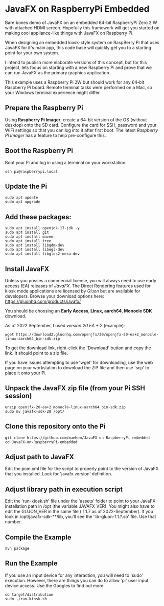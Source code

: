 # JavaFX on RaspberryPi Embedded
Bare bones demo of JavaFX on an embedded 64-bit RaspberryPi Zero 2 W with attached HDMI screen.  Hopefully this framework will get you started on making cool appliance-like things with JavaFX on Raspberry Pi.

When designing an embedded kiosk-style system on RaspBerry Pi that uses JavaFX for it's main app, this code base will quickly get you to a starting point for your own system.

I intend to publish more elaborate versions of this concept, but for this project, lets focus on starting with a new Raspberry Pi and prove that we can run JavaFX as the primary graphics application.

This example uses a Raspberry Pi 2W but should work for any 64-bit Raspberry Pi board.  Remote terminal tasks were performed on a Mac, so your Windows terminal experience might differ.

## Prepare the Raspberry Pi
Using **Raspberry Pi Imager**, create a 64-bit version of the OS (without desktop) onto the SD card. Configure the card for SSH, password and your WiFi settings so that you can log into it after first boot.  The latest *Raspberry Pi Imager* has a feature to help pre-configure this.

## Boot the Raspberry Pi
Boot your Pi and log in using a terminal on your workstation.

```
ssh pi@raspberrypi.local
```

## Update the Pi
```
sudo apt update
sudo apt upgrade
```

## Add these packages:
```
sudo apt install openjdk-17-jdk -y
sudo apt install git
sudo apt install maven
sudo apt install tree
sudo apt install libgdm-dev
sudo apt install libegl-dev
sudo apt install libgles2-mesa-dev
```

## Install JavaFX
Unless you posses a commercial license, you will always need to use early access (EA) releases of *JavaFX*.  The Direct Rendering features used for kiosk mode applications are licensed by *Gluon* but are available for developers.
Browse your download options here: https://gluonhq.com/products/javafx/

You should be choosing an **Early Access, Linux, aarch64, Monocle SDK** download.

As of 2022 September, I used *version 20 EA + 2* (example):
```
wget https://download2.gluonhq.com/openjfx/20/openjfx-20-ea+2_monocle-linux-aarch64_bin-sdk.zip
```
To get the download link, right-click the 'Download' button and copy the link. It should point to a zip file.

If you have issues attempting to use 'wget' for downloading, use the web page on your workstation to download the ZIP file and then use 'scp' to place it onto your Pi.

## Unpack the JavaFX zip file (from your Pi SSH session)
```
unzip openjfx-20-ea+2_monocle-linux-aarch64_bin-sdk.zip
sudo mv javafx-sdk-20 /opt/
```
## Clone this repository onto the Pi
```
git clone https://github.com/maehem/JavaFX-on-RaspberryPi-embedded
cd JavaFX-on-RaspberryPi-embedded
```
## Adjust path to JavaFX
Edit the pom.xml file for the script to properly point to the version of JavaFX that you installed.  Look for 'javafx.version' definition.

## Adjust library path in execution script
Edit the 'run-kiosk.sh' file under the 'assets' folder to point to your JavaFX installation path in /opt (the variable JAVAFX_VER).  You might also have to edit the GLUON_VER in the same file ( 1.1.7 as of 2022-September). If you look in /opt/javafx-sdk-**/lib, you'll see the 'lib-gluon-1.1.?.so' file. Use that number.

## Compile the Example
```
mvn package
```
## Run the Example
If you use an input device for any interaction, you will need to 'sudo' execution.  However, there are things you can do to allow 'pi' user input device access. Use the Googles to find out more.
```
cd target/distribution
sudo ./run-kiosk.sh
```
